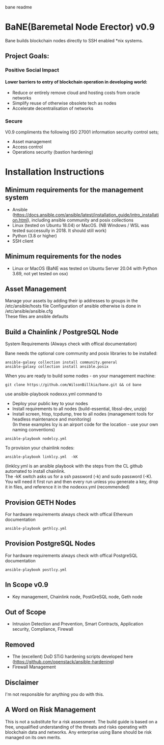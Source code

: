 bane readme


# BaNE(Baremetal Node Erector) v0.9


Bane builds blockchain nodes directly to SSH enabled *nix systems.

## Project Goals: 

### Positive Social Impact
#### Lower barriers to entry of blockchain operation in developing world:
* Reduce or entirely remove cloud and hosting costs from oracle networks
* Simplify reuse of otherwise obsolete tech as nodes
* Accelerate decentralisation of networks 

### Secure 
V0.9 compliments the following ISO 27001 information security control sets;
* Asset management 
* Access control 
* Operations security (bastion hardening)   

# Installation Instructions

## Minimum requirements for the management system  
* Ansible (https://docs.ansible.com/ansible/latest/installation_guide/intro_installation.html), including ansible community and posix collections
* Linux (tested on Ubuntu 18.04) or MacOS. (NB Windows / WSL was tested successully in 2018. It should still work) 
* Python (3.8 or higher)   
* SSH client  

## Minimum requirements for the nodes  
* Linux or MacOS (BaNE was tested on Ubuntu Server 20.04 with Python 3.69, not yet tested on osx)  

## Asset Management
Manage your assets by adding their ip addresses to groups in the /etc/ansible/hosts file
Configuration of ansible otherwise is done in /etc/ansible/ansible.cfg  
These files are ansible defaults  

## Build a Chainlink / PostgreSQL Node

System Requirements (Always check with offical documentation)  

Bane needs the optional core community and posix libraries to be installed:  

```
ansible-galaxy collection install community.general  
ansible-galaxy collection install ansible.posix  

```

When you are ready to build some nodes - on your management machine:  

```
git clone https://github.com/WilsonBillkia/bane.git && cd bane
```

use ansible-playbook nodexxx.yml command to  
* Deploy your public key to your nodes  
* Install requirements to all nodes (build-essential, libssl-dev, unzip)  
* Install screen, htop, tcpdump, tree to all nodes (management tools for headless maintenance and monitoring)  
(In these examples lcy is an airport code for the location - use your own naming conventions)  

```
ansible-playbook nodelcy.yml
```

To provision your chainlink nodes:  

```
ansible-playbook linklcy.yml  -kK
```

(linklcy.yml is an ansible playbook with the steps from the CL github automated to install chainlink.  
The -kK switch asks us for a ssh password (-k) and sudo password (-K).  
You will need it first run and then every run unless you generate a key, drop it in files, and reference it in the nodexxx.yml (recommended)  

## Provision GETH Nodes  
For hardware requirements always check with offical Ethereum documentation  

```
ansible-playbook gethlcy.yml 
```
## Provision PostgreSQL Nodes
For hardware requirements always check with offical PostgreSQL documentation

```
ansible-playbook postlcy.yml 
```

## In Scope v0.9
* Key management, Chainlink node, PostGreSQL node, Geth node

## Out of Scope
*  Intrusion Detection and Prevention, Smart Contracts, Application security, Compliance, Firewall 

## Removed
* The (excellent) DoD STiG hardening scripts developed here (https://github.com/openstack/ansible-hardening)
* Firewall Management

## Disclaimer
I'm not responsible for anything you do with this.

## A Word on Risk Management
This is not a substitute for a risk assessment. The build guide is based on a free, unqualified understanding of the threats and risks operating with blockchain data and networks.
Any enterprise using Bane should be risk managed on its own merits.


